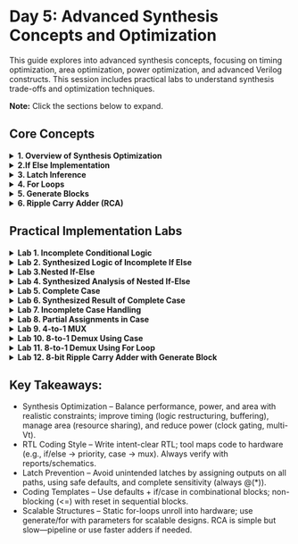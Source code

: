 # Day 5: Advanced Synthesis Concepts and Optimization

This guide explores into advanced synthesis concepts, focusing on timing optimization, area optimization, power optimization, and advanced Verilog constructs. This session includes practical labs to understand synthesis trade-offs and optimization techniques.

**Note:** Click the sections below to expand.

## Core Concepts 

<details>
<summary><strong> 1. Overview of Synthesis Optimization</strong></summary>

### Synthesis Optimization

Synthesis optimization involves transforming RTL code into efficient gate-level implementations while maintaining functional correctness. Key aspects include:

### Optimization Goals

- Area minimization: Reducing gate count and silicon footprint
- Timing optimization: Meeting clock frequency requirements
- Power efficiency: Minimizing dynamic and static power consumption
- Testability: Ensuring design-for-test compatibility

### Critical Considerations

- Synthesis tool interpretation: Understanding how tools translate RTL constructs
- Hardware inference: Controlling what hardware structures are generated
- Coding style impact: How different coding approaches affect synthesis results

---

</details>

<details>
<summary><strong>2.If Else Implementation</strong></summary>

### Understanding Conditional Logic Implementation
Conditional statements form the backbone of decision-making logic in digital designs. Proper implementation is crucial for predictable synthesis results.

### Basic Conditional Structure:

```verilog
if (expression) begin
    // Execute when condition is true
end else begin
    // Execute when condition is false
end
```

### Multi-Level Conditional Logic

```verilog
if (primary_condition) begin
    // Primary execution path
end else if (secondary_condition) begin
    // Secondary execution path
end else if (tertiary_condition) begin
    // Tertiary execution path
end else begin
    // Default execution path
end
```

**Best Practice:** Always provide complete coverage of all possible conditions to avoid unintended hardware inference.

</details>

<details>
<summary><strong>3. Latch Inference</strong></summary>

### Understanding Latch Inference
Latch inference occurs when synthesis tools detect incomplete signal assignments in combinational logic blocks, resulting in memory elements that may not be intended.

### Common Causes of Latch Inference

- Missing else clauses in conditional statements
- Incomplete case coverage in case statements
- Partial signal assignments across different execution paths


### Problematic Example

```verilog
module latch_example (
    input wire enable, data_in,
    output reg data_out
);
    always @(enable, data_in) begin
        if (enable)
            data_out = data_in;
        // Missing else clause - latch inferred!
    end
endmodule
```

### Corrected Implementation

```verilog
module no_latch_example (
    input wire enable, data_in,
    output reg data_out
);
    always @(enable, data_in) begin
        if (enable)
            data_out = data_in;
        else
            data_out = 1'b0; // Explicit default assignment
    end
endmodule
```

</details>

<details>
<summary><strong>4. For Loops </strong></summary>

### Understanding For Loops in Verilog
For loops help you repeat code multiple times in your Verilog designs. Think of them as a way to avoid writing the same code over and over again.

### Syntax
```
for (start_value; keep_going_condition; next_step) begin
    // Your repeated code goes here
end
```

### Important Rules:
- You can only use for loops inside always, initial, or function blocks
- The loop must run a fixed number of times that the compiler can figure out beforehand
- They're great for creating repetitive hardware patterns

<img width="448" height="192" alt="image" src="https://github.com/user-attachments/assets/f1a84baa-82a8-4327-b5ea-bd39fb84f049" />

</details>

<details>
<summary><strong>5. Generate Blocks </strong></summary>

### Understanding Generate Blocks in verilog

Generate blocks let you create multiple copies of the same hardware automatically. They're like using a template to build repetitive circuits.

### Syntax
```
genvar loop_variable;
generate
    for (loop_variable = 0; loop_variable < 4; loop_variable = loop_variable + 1) begin : unique_name
        // Create hardware components here
        and_gate my_gate (.input_a(signal_in[loop_variable]), 
                         .input_b(signal_in[loop_variable+1]), 
                         .output_y(signal_out[loop_variable]));
    end
endgenerate
```

<img width="503" height="265" alt="image" src="https://github.com/user-attachments/assets/8d735379-5d64-4f2e-82c5-f0d36b6b60e7" />

</details>

<details>
<summary><strong>6. Ripple Carry Adder (RCA) </strong></summary>

### Understanding Ripple Carry Adder (RCA) in Verilog
A ripple carry adder is like a chain of calculators working together to add large numbers.

### Concept

- Each "calculator" (full adder) handles one bit position
- When adding two 8-bit numbers, you need 8 full adders
- The carry from one position feeds into the next position
- It's called "ripple" because the carry signal moves like a wave from right to left

<img width="1070" height="525" alt="image" src="https://github.com/user-attachments/assets/c3a76005-e1e3-4a82-b1f2-7e50ed0240ba" />

</details>

## Practical Implementation Labs

<details>
<summary><strong>Lab 1. Incomplete Conditional Logic</strong></summary>

## Verilog Code:

```verilog
module incomp_if (input i0 , input i1 , input i2 , output reg y);
always @ (*)
begin
	if(i0)
		y <= i1;
end
endmodule
```

<img width="1919" height="721" alt="image" src="https://github.com/user-attachments/assets/6d88af0b-f68d-4d84-a0c3-5712efa12139" />

**Analysis:** This code will infer a latch because `y` is not assigned when `i0` is false.

## Simulation Steps:

```
iverilog incomp_if.v tb_incomp_if.v
./a.out
gtkwave tb_incomp_if.vcd
```

## Output:
<img width="1919" height="662" alt="image" src="https://github.com/user-attachments/assets/8e9216c5-cf81-4add-a14e-d2ea68cb9225" />

</details>

<details>
<summary><strong>Lab 2. Synthesized Logic of Incomplete If Else</strong></summary>

## Command for Synthesizing

```
yosys
read_liberty -lib ../lib/sky130_fd_sc_hd__tt_025C_1v80.lib
read_verilog incomp_if.v
opt_clean -purge
synth -top incomp_if
abc -liberty ../lib/sky130_fd_sc_hd__tt_025C_1v80.lib
show
```

## Synthesized Design
<img width="1919" height="1019" alt="image" src="https://github.com/user-attachments/assets/1b0eade3-c18f-4497-a774-56c3bb7cb857" />

**Note:** We aimed and wrote the code for MUX but we got Latch due to Incomplete If Case.

</details>

<details>
<summary><strong>Lab 3.Nested If-Else</strong></summary>

## Verilog Code:

```verilog

module incomp_if2 (input i0 , input i1 , input i2 , input i3, output reg y);
always @ (*)
begin
	if(i0)
		y <= i1;
	else if (i2)
		y <= i3;
end
endmodule
```
<img width="1919" height="668" alt="image" src="https://github.com/user-attachments/assets/d0256e91-e072-4745-b752-098785214686" />

## Simulation Steps:

```
iverilog incomp_if2.v tb_incomp_if2.v
./a.out
gtkwave tb_incomp_if2.vcd
```

## Output:
<img width="1918" height="645" alt="image" src="https://github.com/user-attachments/assets/7d6ac4d9-f3f4-4d9c-90c7-2ff32ed82580" />

</details>

<details>
<summary><strong>Lab 4. Synthesized Analysis of Nested If-Else</strong></summary>

## Command for Synthesizing

```
yosys
read_liberty -lib ../lib/sky130_fd_sc_hd__tt_025C_1v80.lib
read_verilog incomp_if2.v
opt_clean -purge
synth -top incomp_if2
abc -liberty ../lib/sky130_fd_sc_hd__tt_025C_1v80.lib
show
```

## Synthesized Design
<img width="1919" height="1016" alt="image" src="https://github.com/user-attachments/assets/9110cc12-b74f-42c8-85cb-e66a9471bcff" />

**Note:** Even with multiple conditions, incomplete coverage still results in latch inference.

</details>

<details>
<summary><strong>Lab 5. Complete Case</strong></summary>

## Verilog Code:

```verilog
module comp_case (input i0 , input i1 , input i2 , input [1:0] sel, output reg y);
always @ (*)
begin
	case(sel)
		2'b00 : y = i0;
		2'b01 : y = i1;
		default : y = i2;
	endcase
end
endmodule
```

<img width="1919" height="678" alt="image" src="https://github.com/user-attachments/assets/a827b152-f3ff-47fc-a58b-9d75877a1d1c" />

## Simulation Steps:

```
iverilog comp_case.v tb_comp_case.v
./a.out
gtkwave tb_comp_case.vcd
```

## Output:
<img width="1919" height="696" alt="image" src="https://github.com/user-attachments/assets/7914b87c-edf0-4155-b209-33a7ad49417f" />

</details>

<details>
<summary><strong>Lab 6. Synthesized Result of Complete Case</strong></summary>

## Command for Synthesizing

```
yosys
read_liberty -lib ../lib/sky130_fd_sc_hd__tt_025C_1v80.lib
read_verilog comp_case.v
opt_clean -purge
synth -top comp_case
abc -liberty ../lib/sky130_fd_sc_hd__tt_025C_1v80.lib
show
```

## Synthesized Design
<img width="1919" height="1017" alt="image" src="https://github.com/user-attachments/assets/95dbbad4-f807-4e50-9f8d-df934f0ceb1f" />

**Note:** Complete case coverage results in clean combinational logic without latches.

</details>

<details>
<summary><strong>Lab 7. Incomplete Case Handling</strong></summary>

## Verilog Code:

```verilog
module bad_case (input i0 , input i1, input i2, input i3 , input [1:0] sel, output reg y);
always @(*)
begin
	case(sel)
		2'b00: y = i0;
		2'b01: y = i1;
		2'b10: y = i2;
		2'b1?: y = i3;
		//2'b11: y = i3;
	endcase
end
endmodule
```

<img width="1919" height="682" alt="image" src="https://github.com/user-attachments/assets/6da1ddd4-7b79-4d82-9b75-8757a480cdd7" />

## Simulation Steps:

```
iverilog bad_case.v tb_bad_case.v
./a.out
gtkwave tb_bad_case.vcd
```

## Output:
<img width="1919" height="667" alt="image" src="https://github.com/user-attachments/assets/30733731-5aba-4f11-904a-60924f7166b0" />

</details>

<details>
<summary><strong>Lab 8. Partial Assignments in Case</strong></summary>

## Verilog Code:

```verilog
module partial_case_assign (input i0 , input i1 , input i2 , input [1:0] sel, output reg y , output reg x);
always @ (*)
begin
	case(sel)
		2'b00 : begin
			y = i0;
			x = i2;
			end
		2'b01 : y = i1;
		default : begin
		           x = i1;
			   y = i2;
			  end
	endcase
end
endmodule
```

<img width="1919" height="665" alt="image" src="https://github.com/user-attachments/assets/2a2735d1-44d2-41b5-b23f-55f7392ba3f0" />

## Command for Synthesizing

```
yosys
read_liberty -lib ../lib/sky130_fd_sc_hd__tt_025C_1v80.lib
read_verilog partial_case_assign.v
opt_clean -purge
synth -top partial_case_assign
abc -liberty ../lib/sky130_fd_sc_hd__tt_025C_1v80.lib
show
```

## Synthesized Design
<img width="1919" height="1020" alt="image" src="https://github.com/user-attachments/assets/7e5facd8-4f26-4d17-ad51-cd79a5696da4" />

</details>

<details>
<summary><strong>Lab 9.  4-to-1 MUX</strong></summary>

## Verilog Code:

```verilog
module mux_generate (input i0 , input i1, input i2 , input i3 , input [1:0] sel  , output reg y);
wire [3:0] i_int;
assign i_int = {i3,i2,i1,i0};
integer k;
always @ (*)
begin
for(k = 0; k < 4; k=k+1) begin
	if(k == sel)
		y = i_int[k];
end
end
endmodule
```
<img width="1919" height="680" alt="image" src="https://github.com/user-attachments/assets/bdec76a5-2043-4b14-ab1f-efa4ee67664b" />

## Simulation Steps:

```
iverilog mux_generate.v tb_mux_generate.v
./a.out
gtkwave tb_mux_generate.vcd
```

## Output:
<img width="1919" height="721" alt="image" src="https://github.com/user-attachments/assets/ba0132f1-f98b-41d4-9d08-e79447f84829" />

</details>

<details>
<summary><strong>Lab 10. 8-to-1 Demux Using Case</strong></summary>

## Verilog Code:

```verilog
module demux_case (output o0 , output o1, output o2 , output o3, output o4, output o5, output o6 , output o7 , input [2:0] sel  , input i);
reg [7:0]y_int;
assign {o7,o6,o5,o4,o3,o2,o1,o0} = y_int;
integer k;
always @ (*)
begin
y_int = 8'b0;
	case(sel)
		3'b000 : y_int[0] = i;
		3'b001 : y_int[1] = i;
		3'b010 : y_int[2] = i;
		3'b011 : y_int[3] = i;
		3'b100 : y_int[4] = i;
		3'b101 : y_int[5] = i;
		3'b110 : y_int[6] = i;
		3'b111 : y_int[7] = i;
	endcase

end
endmodule
```
<img width="1919" height="662" alt="image" src="https://github.com/user-attachments/assets/eb9eceb6-417a-4903-a311-7cdf44564e7d" />

## Simulation Steps:

```
iverilog demux_case.v tb_demux_case.v
./a.out
gtkwave tb_demux_case.vcd
```

## Output:
<img width="1919" height="753" alt="image" src="https://github.com/user-attachments/assets/45a6b10c-10f8-4108-9680-42ca349d683d" />

</details>

<details>
<summary><strong>Lab 11. 8-to-1 Demux Using For Loop</strong></summary>

## Verilog Code:

```verilog

module demux_generate (output o0 , output o1, output o2 , output o3, output o4, output o5, output o6 , output o7 , input [2:0] sel  , input i);
reg [7:0]y_int;
assign {o7,o6,o5,o4,o3,o2,o1,o0} = y_int;
integer k;
always @ (*)
begin
y_int = 8'b0;
for(k = 0; k < 8; k++) begin
	if(k == sel)
		y_int[k] = i;
end
end
endmodule
```
<img width="1919" height="669" alt="image" src="https://github.com/user-attachments/assets/d0f8f9e1-168c-4ccc-bb04-720e90a2dc66" />

## Simulation Steps:

```
iverilog demux_generate.v tb_demux_generate.v
./a.out
gtkwave tb_demux_generate.vcd
```

## Output:
<img width="1919" height="812" alt="image" src="https://github.com/user-attachments/assets/3e82b8a7-1936-45d6-92de-34a92a1e93df" />

</details>

<details>
<summary><strong>Lab 12. 8-bit Ripple Carry Adder with Generate Block</strong></summary>

## Verilog Code[RCA]:

```verilog
module rca (input [7:0] num1 , input [7:0] num2 , output [8:0] sum);
wire [7:0] int_sum;
wire [7:0]int_co;

genvar i;
generate
	for (i = 1 ; i < 8; i=i+1) begin
		fa u_fa_1 (.a(num1[i]),.b(num2[i]),.c(int_co[i-1]),.co(int_co[i]),.sum(int_sum[i]));
	end

endgenerate
fa u_fa_0 (.a(num1[0]),.b(num2[0]),.c(1'b0),.co(int_co[0]),.sum(int_sum[0]));

assign sum[7:0] = int_sum;
assign sum[8] = int_co[7];
endmodule
```

<img width="1919" height="660" alt="image" src="https://github.com/user-attachments/assets/7eb5f24c-970f-4ca0-9efd-ebd4c8d02235" />

## Verilog Code[Full Adder]:

```
module fa (input a , input b , input c, output co , output sum);
	assign {co,sum}  = a + b + c ;
endmodule
```

<img width="1919" height="662" alt="image" src="https://github.com/user-attachments/assets/1ade973e-a99c-4e2f-b5a7-b400959772a7" />

## Simulation Steps:

```
iverilog rca.v fa.v tb_rca.v
./a.out
gtkwave tb_rca.vcd
```

## Output:
<img width="1919" height="670" alt="image" src="https://github.com/user-attachments/assets/c627297b-7048-4329-be30-3d4413c23444" />

</details>

## Key Takeaways:
- Synthesis Optimization – Balance performance, power, and area with realistic constraints; improve timing (logic restructuring, buffering), manage area (resource sharing), and reduce power (clock gating, multi-Vt).
- RTL Coding Style – Write intent-clear RTL; tool maps code to hardware (e.g., if/else → priority, case → mux). Always verify with reports/schematics.
- Latch Prevention – Avoid unintended latches by assigning outputs on all paths, using safe defaults, and complete sensitivity (always @(*)).
- Coding Templates – Use defaults + if/case in combinational blocks; non-blocking (<=) with reset in sequential blocks.
- Scalable Structures – Static for-loops unroll into hardware; use generate/for with parameters for scalable designs. RCA is simple but slow—pipeline or use faster adders if needed.

